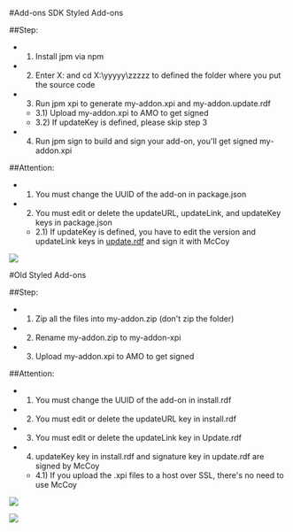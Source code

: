#Add-ons SDK Styled Add-ons

##Step:
- 1) Install jpm via npm
- 2) Enter X: and cd X:\yyyyy\zzzzz to defined the folder where you put the source code
- 3) Run jpm xpi to generate my-addon.xpi and my-addon.update.rdf
  - 3.1) Upload my-addon.xpi to AMO to get signed
  - 3.2) If updateKey is defined, please skip step 3
- 4) Run jpm sign to build and sign your add-on, you'll get signed my-addon.xpi

##Attention:
- 1) You must change the UUID of the add-on in package.json
- 2) You must edit or delete the updateURL, updateLink, and updateKey keys in package.json
  - 2.1) If updateKey is defined, you have to edit the version and updateLink keys in <a href="https://raw.githubusercontent.com/jc3213/Misc/master/Update/soWatch_mk2.rdf">update.rdf</a> and sign it with McCoy

<p><img src="http://i66.tinypic.com/ml5abm.png"></p>

#Old Styled Add-ons

##Step:
- 1) Zip all the files into my-addon.zip (don't zip the folder)
- 2) Rename my-addon.zip to my-addon-xpi
- 3) Upload my-addon.xpi to AMO to get signed

##Attention:
- 1) You must change the UUID of the add-on in install.rdf
- 2) You must edit or delete the updateURL key in install.rdf
- 3) You must edit or delete the updateLink key in Update.rdf
- 4) updateKey key in install.rdf and signature key in update.rdf are signed by McCoy
  - 4.1) If you upload the .xpi files to a host over SSL, there's no need to use McCoy

<p><img src="http://i68.tinypic.com/29zzcpv.png"></p>
<p><img src="http://i67.tinypic.com/6944dl.png"></p>
